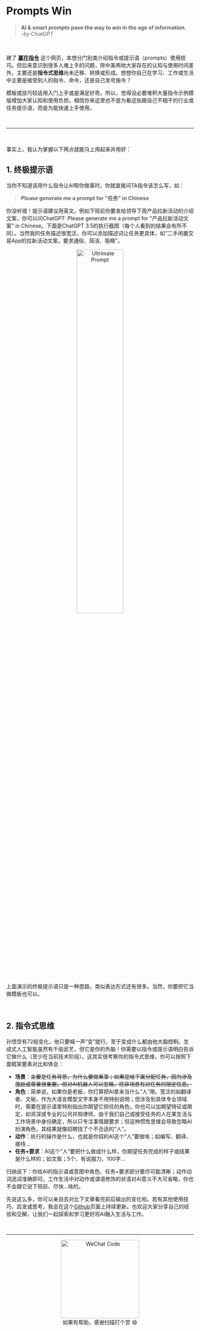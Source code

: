# Prompts Win


> **AI & smart *prompts* pave the way to *win* in the age of information.**
> &nbsp;   
> *-by ChatGPT*   

&nbsp;
&nbsp;
&nbsp;

建了 **[赢在指令](prompts.win)** 这个网页，本想分门别类介绍指令或提示语（prompts）使用技巧。但后来意识到很多人难上手的问题，除中美两地大家存在的认知与使用时间差外，主要还是**指令式思维**尚未迁移、转换或形成。想想你自己在学习、工作或生活中主要是接受别人的指令、命令，还是自己发号施令？

模板或技巧较适用入门上手或是满足好奇。所以，觉得没必要堆积大量指令示例模版增加大家认知和使用负担。相信你来这里也不是为看这些跟自己不相干的行业或任务提示语，而是为能快速上手使用。

&nbsp;

---

&nbsp;

事实上，我认为掌握以下两点就能马上用起来并用好：


## 1. 终极提示语

当你不知道该用什么指令让AI帮你做事时，你就直接问TA指令该怎么写，如：

> **Please generate me a prompt for "任务" in Chinese** 



你没听错！提示语建议用英文。例如下班前你要发给领导下周产品拉新活动的介绍文案，你可以问ChatGPT: Please generate me a prompt for "产品拉新活动文案" in Chinese。下面是ChatGPT 3.5的执行截图（每个人看到的结果会有所不同）。当然我的任务描述很宽泛，你可以添加描述词让任务更具体，如”二手闲置交易App的拉新活动文案，要求通俗、简洁、吸睛"。

<div align=center>
<img width="50%" height="50%" src="https://pic.peo.pw/a/2023/04/01/6427abb52dc5c.png" alt="Ultrimate Prompt"  >
</div>

上面演示的终极提示语只是一种思路，类似表达形式还有很多。当然，你要把它当做模板也可以。

&nbsp;

## 2. 指令式思维

孙悟空有72般变化，他只要喊一声“变”就行，至于变成什么都由他大脑控制。生成式人工智能虽然有千般武艺，但它是你的外脑！你需要以指令或提示语明白告诉它做什么（至少在当前技术阶段）。这其实很考察你的指令式思维，你可以按照下面框架要素对比和体会：

- **场景**：~~主要是任务背景，为什么要做某事；如果是给下属分配任务，因为涉及激励或尊重很重要。但对AI机器人可以忽略，除非场景有对任务的限定信息。~~
- **角色**：简单说，如果你是老板，你打算把AI拿来当什么“人”用。宽泛的如翻译者、文秘，作为大语言模型文字本身不用特别说明；但涉及到具体专业领域时，需要在提示语里特别指出你期望它担任的角色，你也可以加期望特征或限定，如资深或专业的公司并购律师。由于我们自己或接受任务的人在某生活与工作场景中身份确定，所以只专注事情跟要求；但这种惯性思维会导致忽略AI扮演角色，其结果就像招聘找了个不合适的“人”。
- **动作**：执行的操作是什么，也就是你招的AI这个“人”要做啥；如编写、翻译、接待...
- **任务+要求**：AI这个“人”要把什么做成什么样，你期望任务完成的样子或结果是什么样的；如文案；5个、有说服力、100字...

归纳说下：你给AI的指示语或意图中角色、任务+要求部分要尽可能清晰；动作动词选词准确即可。工作生活中对动作或谓语修饰的状语对AI意义不大可省略，你也不会跟它说下班前、尽快...啥的。

先说这么多，你可以亲自去对比下文章看完前后输出的变化啦。若有其他使用技巧、启发或思考，我会在这个[Github](https://github.com/iamleeron/prompts-win)页面上持续更新。也欢迎大家分享自己的经验和见解，让我们一起探索和学习更好将AI融入生活与工作。

&nbsp;



---

<div align=center>
<img width="210" height="210" src="https://pic.peo.pw/a/2023/04/01/6427b65a4dfd4.jpg"  alt="WeChat Code" >
</div>


<div align=center>
如果有帮助，感谢扫描打个赏 😄 
</div>


&nbsp;
&nbsp;


